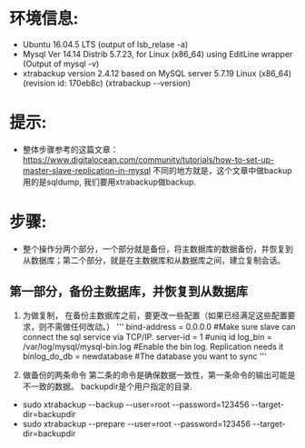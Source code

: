 # 环境信息:
  * Ubuntu 16.04.5 LTS (output of lsb_relase -a)
  * Mysql  Ver 14.14 Distrib 5.7.23, for Linux (x86_64) using  EditLine wrapper  (Output of mysql -v)
  * xtrabackup version 2.4.12 based on MySQL server 5.7.19 Linux (x86_64) (revision id: 170eb8c) (xtrabackup --version)
# 提示:
 * 整体步骤参考的这篇文章：https://www.digitalocean.com/community/tutorials/how-to-set-up-master-slave-replication-in-mysql 不同的地方就是，这个文章中做backup用的是sqldump, 我们要用xtrabackup做backup.
 
# 步骤:
* 整个操作分两个部分，一个部分就是备份，将主数据库的数据备份，并恢复到从数据库；第二个部分，就是在主数据库和从数据库之间，建立复制会话。
## 第一部分，备份主数据库，并恢复到从数据库
1. 为做复制， 在备份主数据库之前，要更改一些配置（如果已经满足这些配置要求，则不需做任何改动。）
'''
bind-address            = 0.0.0.0 #Make sure slave can connect the sql service via TCP/IP. 
server-id               = 1   #uniq id
log_bin                 = /var/log/mysql/mysql-bin.log #Enable the bin log. Replication needs it
binlog_do_db            = newdatabase   #The database you want to sync
'''

2. 做备份的两条命令
第二条的命令是确保数据一致性，第一条命令的输出可能是不一致的数据。 backupdir是个用户指定的目录.

* sudo xtrabackup --backup --user=root --password=123456 --target-dir=backupdir
* sudo xtrabackup --prepare --user=root --password=123456 --target-dir=backupdir 

